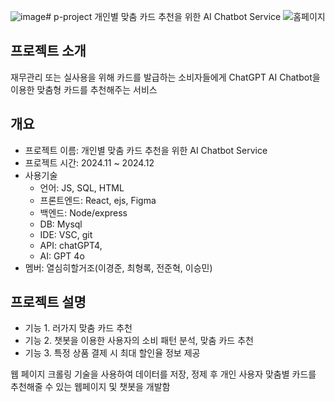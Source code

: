 ![image](https://github.com/user-attachments/assets/9dc7e318-31c2-403d-970d-61491513d712)# p-project
개인별 맞춤 카드 추천을 위한 AI Chatbot Service
![홈페이지](https://github.com/user-attachments/assets/3a4258c5-592c-4e05-bd06-9dbb3874f1aa)

## 프로젝트 소개
재무관리 또는 실사용을 위해 카드를 발급하는 소비자들에게 ChatGPT AI Chatbot을 이용한 맞춤형 카드를 추천해주는 서비스

## 개요
- 프로젝트 이름: 개인별 맞춤 카드 추천을 위한 AI Chatbot Service
- 프로젝트 시간: 2024.11 ~ 2024.12
- 사용기술
  - 언어: JS, SQL, HTML
  - 프론트엔드: React, ejs, Figma
  - 백엔드: Node/express
  - DB: Mysql
  - IDE: VSC, git
  - API: chatGPT4,
  - AI: GPT 4o
- 멤버: 열심히할거조(이경준, 최형록, 전준혁, 이승민)

## 프로젝트 설명
- 기능 1. 러가지 맞춤 카드 추천
- 기능 2. 챗봇을 이용한 사용자의 소비 패턴 분석, 맞춤 카드 추천
- 기능 3. 특정 상품 결제 시 최대 할인율 정보 제공

웹 페이지 크롤링 기술을 사용하여 데이터를 저장, 정제 후 개인 사용자 맞춤별 카드를 추천해줄 수 있는 웹페이지 및 챗봇을 개발함
